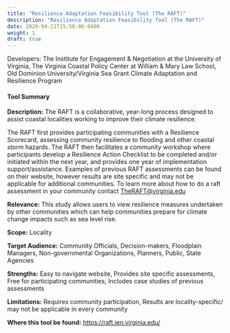 ```yaml
---
title: "Resilience Adaptation Feasibility Tool (The RAFT)"
description: "Resilience Adaptation Feasibility Tool (The RAFT)"
date: 2020-04-21T15:50:06-0400
weight: 1
draft: true
---
```

Developers: The Institute for Engagement & Negotiation at the University of Virginia, The Virginia Coastal Policy Center at William & Mary Law School, Old Dominion University/Virginia Sea Grant Climate Adaptation and Resilience Program

#### Tool Summary
**Description:** The RAFT is a collaborative, year-long process designed to assist coastal localities working to improve their climate resilience. 

The RAFT first provides participating communities with a Resilience Scorecard, assessing community resilience to flooding and other coastal storm hazards. The RAFT then facilitates a community workshop where participants develop a Resilience Action Checklist to be completed and/or initiated within the next year, and provides one year of implementation support/assistance. Examples of previous RAFT assessments can be found on their website, however results are site specific and may not be applicable for additional communities. To learn more about how to do a raft assessment in your community contact TheRAFT@virginia.edu

**Relevance:** This study allows users to view resilience measures undertaken by other communities which can help communities prepare for climate change impacts such as sea level rise.

**Scope:** Locality

**Target Audience:** Community Officials, Decision-makers, Floodplain Managers, Non-governmental Organizations, Planners, Public, State Agencies

**Strengths:** Easy to navigate website, Provides site specific assessments, Free for participating communities, Includes case studies of previous assessments

**Limitations:** Requires community participation, Results are locality-specific/ may not be applicable in every community

**Where this tool be found:** https://raft.ien.virginia.edu/

